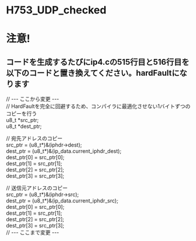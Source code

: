 # H753_UDP_checked
# 注意!  
## コードを生成するたびにip4.cの515行目と516行目を以下のコードと置き換えてください。hardFaultになります
// --- ここから変更 ---  
  // HardFaultを完全に回避するため、コンパイラに最適化させない1バイトずつのコピーを行う  
  u8_t *src_ptr;  
  u8_t *dest_ptr;  

  // 宛先アドレスのコピー  
  src_ptr = (u8_t*)&(iphdr->dest);  
  dest_ptr = (u8_t*)&(ip_data.current_iphdr_dest);  
  dest_ptr[0] = src_ptr[0];  
  dest_ptr[1] = src_ptr[1];  
  dest_ptr[2] = src_ptr[2];  
  dest_ptr[3] = src_ptr[3];  

  // 送信元アドレスのコピー  
  src_ptr = (u8_t*)&(iphdr->src);  
  dest_ptr = (u8_t*)&(ip_data.current_iphdr_src);  
  dest_ptr[0] = src_ptr[0];  
  dest_ptr[1] = src_ptr[1];  
  dest_ptr[2] = src_ptr[2];  
  dest_ptr[3] = src_ptr[3];  
  // --- ここまで変更 ---

